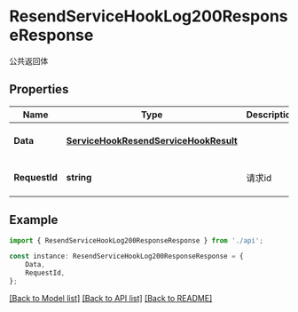 # ResendServiceHookLog200ResponseResponse

公共返回体

## Properties

Name | Type | Description | Notes
------------ | ------------- | ------------- | -------------
**Data** | [**ServiceHookResendServiceHookResult**](ServiceHookResendServiceHookResult.md) |  | [optional] [default to undefined]
**RequestId** | **string** | 请求id | [optional] [default to 'xxxxx']

## Example

```typescript
import { ResendServiceHookLog200ResponseResponse } from './api';

const instance: ResendServiceHookLog200ResponseResponse = {
    Data,
    RequestId,
};
```

[[Back to Model list]](../README.md#documentation-for-models) [[Back to API list]](../README.md#documentation-for-api-endpoints) [[Back to README]](../README.md)
